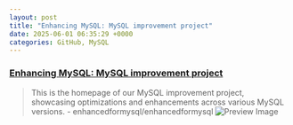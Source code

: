 ```yaml
---
layout: post
title: "Enhancing MySQL: MySQL improvement project"
date: 2025-06-01 06:35:29 +0000
categories: GitHub, MySQL
---
```


### [Enhancing MySQL: MySQL improvement project](https://github.com/enhancedformysql/enhancedformysql)

> This is the homepage of our MySQL improvement project, showcasing optimizations and enhancements across various MySQL versions. - enhancedformysql/enhancedformysql
![Preview Image](https://opengraph.githubassets.com/ec4cad9da7a9e7ae91c99782f85f70dd0a2c254ab8ffbb5478092b6eb03ed0c4/enhancedformysql/enhancedformysql)

